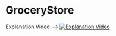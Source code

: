 # GroceryStore
Explanation Video -->
[![Explanation Video](https://img.youtube.com/vi/pRPNwjy1TaM/0.jpg)](https://www.youtube.com/watch?v=pRPNwjy1TaM)
